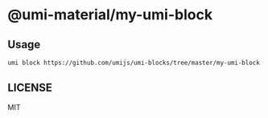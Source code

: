 # @umi-material/my-umi-block



## Usage

```sh
umi block https://github.com/umijs/umi-blocks/tree/master/my-umi-block
```

## LICENSE

MIT
